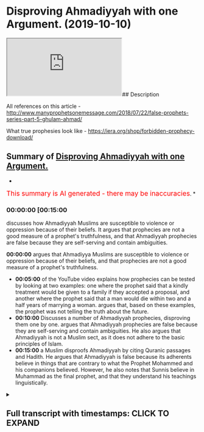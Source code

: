 # Disproving Ahmadiyyah with one Argument. (2019-10-10)

<iframe loading='lazy' src='https://www.youtube.com/embed/tFXReth0BEM'></iframe>## Description

All references on this article  - <http://www.manyprophetsonemessage.com/2018/07/22/false-prophets-series-part-5-ghulam-ahmad/>

What true prophesies look like - <https://iera.org/shop/forbidden-prophecy-download/>

## Summary of [Disproving Ahmadiyyah with one Argument.](https://www.youtube.com/watch?v=tFXReth0BEM)

*

<span style="color:red; font-size:125%">This summary is AI generated - there may be inaccuracies</span>. \*

### <a onclick="modifyYTiframeseektime('900')">00:00:00 \[00:15:00</a>

discusses how Ahmadiyyah Muslims are susceptible to violence or oppression because of their beliefs. It argues that prophecies are not a good measure of a prophet's truthfulness, and that Ahmadiyyah prophecies are false because they are self-serving and contain ambiguities.

**<a onclick="modifyYTiframeseektime('0')">00:00:00</a>**  argues that Ahmadiyya Muslims are susceptible to violence or oppression because of their beliefs, and that prophecies are not a good measure of a prophet's truthfulness.

*   **<a onclick="modifyYTiframeseektime('300')">00:05:00</a>** of the YouTube video explains how prophecies can be tested by looking at two examples: one where the prophet said that a kindly treatment would be given to a family if they accepted a proposal, and another where the prophet said that a man would die within two and a half years of marrying a woman. argues that, based on these examples, the prophet was not telling the truth about the future.
*   **<a onclick="modifyYTiframeseektime('600')">00:10:00</a>** Discusses a number of Ahmadiyyah prophecies, disproving them one by one. argues that Ahmadiyyah prophecies are false because they are self-serving and contain ambiguities. He also argues that Ahmadiyyah is not a Muslim sect, as it does not adhere to the basic principles of Islam.
*   **<a onclick="modifyYTiframeseektime('900')">00:15:00</a>**  a Muslim disproofs Ahmadiyyah by citing Quranic passages and Hadith. He argues that Ahmadiyyah is false because its adherents believe in things that are contrary to what the Prophet Mohammed and his companions believed. However, he also notes that Sunnis believe in Muhammad as the final prophet, and that they understand his teachings linguistically.

<details><summary><h2>Full transcript with timestamps: CLICK TO EXPAND</h2></summary>

<a onclick="modifyYTiframeseektime('0)')">0:00:00 Salam alaikum warahmatullahi what I care</a> <a onclick="modifyYTiframeseektime('2)')">0:00:02 - how are you guys doing and this is a</a> <a onclick="modifyYTiframeseektime('4)')">0:00:04 short video hopefully which is meant to</a> <a onclick="modifyYTiframeseektime('7)')">0:00:07 elucidate our brothers and humanity from</a> <a onclick="modifyYTiframeseektime('11)')">0:00:11 the at midi community of course we</a> <a onclick="modifyYTiframeseektime('14)')">0:00:14 understand that the ahmadiyya community</a> <a onclick="modifyYTiframeseektime('16)')">0:00:16 is a small community of about ten</a> <a onclick="modifyYTiframeseektime('19)')">0:00:19 million people worldwide according to</a> <a onclick="modifyYTiframeseektime('21)')">0:00:21 statistics and then we also understand</a> <a onclick="modifyYTiframeseektime('23)')">0:00:23 that they because of that because of</a> <a onclick="modifyYTiframeseektime('26)')">0:00:26 that may be susceptible to kind of</a> <a onclick="modifyYTiframeseektime('29)')">0:00:29 violence or oppression all these things</a> <a onclick="modifyYTiframeseektime('31)')">0:00:31 Wow so the first thing we should</a> <a onclick="modifyYTiframeseektime('33)')">0:00:33 actually sell by saying is that whenever</a> <a onclick="modifyYTiframeseektime('36)')">0:00:36 you see people who who are susceptible</a> <a onclick="modifyYTiframeseektime('40)')">0:00:40 to those things we should be careful not</a> <a onclick="modifyYTiframeseektime('42)')">0:00:42 to twist you know ideological points of</a> <a onclick="modifyYTiframeseektime('45)')">0:00:45 contention theological points of</a> <a onclick="modifyYTiframeseektime('47)')">0:00:47 contention which I'm going to raise in</a> <a onclick="modifyYTiframeseektime('48)')">0:00:48 fact in this video to religious violence</a> <a onclick="modifyYTiframeseektime('52)')">0:00:52 or oppression or anything like that so</a> <a onclick="modifyYTiframeseektime('55)')">0:00:55 that's that's a disclaimer that I want</a> <a onclick="modifyYTiframeseektime('56)')">0:00:56 to make and just for those who don't</a> <a onclick="modifyYTiframeseektime('58)')">0:00:58 understand who and what the Atman is aa</a> <a onclick="modifyYTiframeseektime('62)')">0:01:02 the admin is are a group of people who</a> <a onclick="modifyYTiframeseektime('64)')">0:01:04 believe in the Quran the veracity of the</a> <a onclick="modifyYTiframeseektime('66)')">0:01:06 Quran and they actually even believe in</a> <a onclick="modifyYTiframeseektime('69)')">0:01:09 the son now the you know the the</a> <a onclick="modifyYTiframeseektime('71)')">0:01:11 literature of the Muslims of the Sunni</a> <a onclick="modifyYTiframeseektime('74)')">0:01:14 Muslims like Bukhari Muslim etc and what</a> <a onclick="modifyYTiframeseektime('78)')">0:01:18 they also believe which is what</a> <a onclick="modifyYTiframeseektime('79)')">0:01:19 separates them from the main body of</a> <a onclick="modifyYTiframeseektime('81)')">0:01:21 Sunni Islam and Shia Islam the fact that</a> <a onclick="modifyYTiframeseektime('85)')">0:01:25 there was a prophet that came after they</a> <a onclick="modifyYTiframeseektime('86)')">0:01:26 call him what I'm Ahmed now this man was</a> <a onclick="modifyYTiframeseektime('88)')">0:01:28 a man who was born 1835 and died in 1908</a> <a onclick="modifyYTiframeseektime('92)')">0:01:32 and was in British occupied India at</a> <a onclick="modifyYTiframeseektime('96)')">0:01:36 that time now I'm not gonna go to</a> <a onclick="modifyYTiframeseektime('98)')">0:01:38 conspiracy theories about him lazing and</a> <a onclick="modifyYTiframeseektime('100)')">0:01:40 conspiring with the British it of course</a> <a onclick="modifyYTiframeseektime('102)')">0:01:42 this is the main stream kind of</a> <a onclick="modifyYTiframeseektime('104)')">0:01:44 narrative within Sunni circles which is</a> <a onclick="modifyYTiframeseektime('107)')">0:01:47 that you know he was conspiring with a</a> <a onclick="modifyYTiframeseektime('109)')">0:01:49 British or he was enacting the British</a> <a onclick="modifyYTiframeseektime('111)')">0:01:51 will in that you know he kind of unquiet</a> <a onclick="modifyYTiframeseektime('117)')">0:01:57 eyes the the obligation of jihad</a> <a onclick="modifyYTiframeseektime('121)')">0:02:01 physical fighting back because the</a> <a onclick="modifyYTiframeseektime('124)')">0:02:04 British at that time they had an agenda</a> <a onclick="modifyYTiframeseektime('127)')">0:02:07 of course to to</a> <a onclick="modifyYTiframeseektime('131)')">0:02:11 do you militarize if you like the</a> <a onclick="modifyYTiframeseektime('134)')">0:02:14 aggressing military elements of the</a> <a onclick="modifyYTiframeseektime('137)')">0:02:17 indian colonial people's that's that's a</a> <a onclick="modifyYTiframeseektime('141)')">0:02:21 conspiracy i will call it or it could be</a> <a onclick="modifyYTiframeseektime('143)')">0:02:23 true</a> <a onclick="modifyYTiframeseektime('143)')">0:02:23 i'm not going into the details of this</a> <a onclick="modifyYTiframeseektime('145)')">0:02:25 now because it's not my area of interest</a> <a onclick="modifyYTiframeseektime('147)')">0:02:27 at this point in time but it's important</a> <a onclick="modifyYTiframeseektime('150)')">0:02:30 just to know what kind of narratives are</a> <a onclick="modifyYTiframeseektime('152)')">0:02:32 out there now here's what I do want to</a> <a onclick="modifyYTiframeseektime('154)')">0:02:34 say what you think is very important how</a> <a onclick="modifyYTiframeseektime('157)')">0:02:37 do we know a profit is a profit this is</a> <a onclick="modifyYTiframeseektime('159)')">0:02:39 a good question</a> <a onclick="modifyYTiframeseektime('160)')">0:02:40 okay how do we know a profit is a profit</a> <a onclick="modifyYTiframeseektime('161)')">0:02:41 now in the Islamic tradition I've</a> <a onclick="modifyYTiframeseektime('163)')">0:02:43 already made the argument that from a</a> <a onclick="modifyYTiframeseektime('165)')">0:02:45 completely textual basis that they</a> <a onclick="modifyYTiframeseektime('168)')">0:02:48 cannot be seen to be any profit that</a> <a onclick="modifyYTiframeseektime('169)')">0:02:49 comes after Prophet Muhammad why because</a> <a onclick="modifyYTiframeseektime('172)')">0:02:52 of the versions of lab where he's</a> <a onclick="modifyYTiframeseektime('174)')">0:02:54 referred to as hot and hot in the</a> <a onclick="modifyYTiframeseektime('176)')">0:02:56 beginning so that he's the scene of the</a> <a onclick="modifyYTiframeseektime('180)')">0:03:00 profits point is also the final prophet</a> <a onclick="modifyYTiframeseektime('182)')">0:03:02 now linguists and professor hoon</a> <a onclick="modifyYTiframeseektime('184)')">0:03:04 exegetes of the Quran through all of</a> <a onclick="modifyYTiframeseektime('186)')">0:03:06 history have said that this means that</a> <a onclick="modifyYTiframeseektime('188)')">0:03:08 he is the final prophet the Prophet</a> <a onclick="modifyYTiframeseektime('189)')">0:03:09 himself said in Buhari</a> <a onclick="modifyYTiframeseektime('191)')">0:03:11 in many different anyway I have in fact</a> <a onclick="modifyYTiframeseektime('193)')">0:03:13 different narrations that let it be</a> <a onclick="modifyYTiframeseektime('195)')">0:03:15 about me there's no prophet afternoon</a> <a onclick="modifyYTiframeseektime('196)')">0:03:16 now this is the strongest argument and</a> <a onclick="modifyYTiframeseektime('198)')">0:03:18 there are many arguments which are</a> <a onclick="modifyYTiframeseektime('199)')">0:03:19 subsidiary to those arguments we shall</a> <a onclick="modifyYTiframeseektime('201)')">0:03:21 meet to show that there cannot be a</a> <a onclick="modifyYTiframeseektime('204)')">0:03:24 prophet after prophet Muhammad from an</a> <a onclick="modifyYTiframeseektime('206)')">0:03:26 Islamic perspective however there's an</a> <a onclick="modifyYTiframeseektime('208)')">0:03:28 argument I want to make today which is a</a> <a onclick="modifyYTiframeseektime('210)')">0:03:30 different kind of argument you see well</a> <a onclick="modifyYTiframeseektime('212)')">0:03:32 I'm with himself who as we've said was</a> <a onclick="modifyYTiframeseektime('215)')">0:03:35 quite modern man in terms of his</a> <a onclick="modifyYTiframeseektime('216)')">0:03:36 political placement</a> <a onclick="modifyYTiframeseektime('218)')">0:03:38 he says the following he says that to</a> <a onclick="modifyYTiframeseektime('221)')">0:03:41 draw to judge my truthfulness or lies</a> <a onclick="modifyYTiframeseektime('223)')">0:03:43 there is no better test than prophesies</a> <a onclick="modifyYTiframeseektime('226)')">0:03:46 and he also said let it be known to the</a> <a onclick="modifyYTiframeseektime('229)')">0:03:49 unbelieving persons that my truthfulness</a> <a onclick="modifyYTiframeseektime('231)')">0:03:51 or false will be judged on my prophecies</a> <a onclick="modifyYTiframeseektime('233)')">0:03:53 there is no other touchstone for it and</a> <a onclick="modifyYTiframeseektime('236)')">0:03:56 of course I'm going to provide an</a> <a onclick="modifyYTiframeseektime('238)')">0:03:58 article with all of the references for</a> <a onclick="modifyYTiframeseektime('242)')">0:04:02 these things that he said so what he's</a> <a onclick="modifyYTiframeseektime('244)')">0:04:04 saying is and this is mentioned just</a> <a onclick="modifyYTiframeseektime('249)')">0:04:09 mentioned you know</a> <a onclick="modifyYTiframeseektime('257)')">0:04:17 in Boots where I will show you the</a> <a onclick="modifyYTiframeseektime('260)')">0:04:20 evidences for the references for those</a> <a onclick="modifyYTiframeseektime('263)')">0:04:23 particular quotations I just came as I'm</a> <a onclick="modifyYTiframeseektime('266)')">0:04:26 finding those quotations what I'm gonna</a> <a onclick="modifyYTiframeseektime('267)')">0:04:27 say is that I believe that what a madman</a> <a onclick="modifyYTiframeseektime('269)')">0:04:29 is actually right these points in fact</a> <a onclick="modifyYTiframeseektime('272)')">0:04:32 it is a good point to make that</a> <a onclick="modifyYTiframeseektime('274)')">0:04:34 prophecies are wise required for example</a> <a onclick="modifyYTiframeseektime('276)')">0:04:36 those two things to judge my</a> <a onclick="modifyYTiframeseektime('278)')">0:04:38 truthfulness of lives is no business and</a> <a onclick="modifyYTiframeseektime('280)')">0:04:40 prophecies is mentioned in a book called</a> <a onclick="modifyYTiframeseektime('282)')">0:04:42 rahani Mazzini the volume 19 page 288 is</a> <a onclick="modifyYTiframeseektime('287)')">0:04:47 also let it be known to the unbelieving</a> <a onclick="modifyYTiframeseektime('289)')">0:04:49 persons that my truthfulness or false</a> <a onclick="modifyYTiframeseektime('291)')">0:04:51 winters am uneasy there is no better</a> <a onclick="modifyYTiframeseektime('293)')">0:04:53 touchstone for it is in Amenas he mocked</a> <a onclick="modifyYTiframeseektime('295)')">0:04:55 he Islam page 208 of these references I</a> <a onclick="modifyYTiframeseektime('299)')">0:04:59 will provide in an article which I'm</a> <a onclick="modifyYTiframeseektime('302)')">0:05:02 basing it on this research on now having</a> <a onclick="modifyYTiframeseektime('305)')">0:05:05 said that he's saying basically my</a> <a onclick="modifyYTiframeseektime('306)')">0:05:06 prophecies which is my predictions of</a> <a onclick="modifyYTiframeseektime('308)')">0:05:08 the future this is the touchstone to</a> <a onclick="modifyYTiframeseektime('311)')">0:05:11 know if I'm truthful and I think this is</a> <a onclick="modifyYTiframeseektime('312)')">0:05:12 a very fair test because if someone is</a> <a onclick="modifyYTiframeseektime('314)')">0:05:14 being divinely inspired if someone is</a> <a onclick="modifyYTiframeseektime('317)')">0:05:17 being divinely inspired they should be</a> <a onclick="modifyYTiframeseektime('319)')">0:05:19 in fact yeah telling the truth about the</a> <a onclick="modifyYTiframeseektime('322)')">0:05:22 future because if God is all-knowing he</a> <a onclick="modifyYTiframeseektime('323)')">0:05:23 knows the future as well</a> <a onclick="modifyYTiframeseektime('324)')">0:05:24 very fair enough and that is actually</a> <a onclick="modifyYTiframeseektime('326)')">0:05:26 one of the challenges we as Muslims make</a> <a onclick="modifyYTiframeseektime('328)')">0:05:28 to non-muslims that if the Prophet had</a> <a onclick="modifyYTiframeseektime('331)')">0:05:31 made a prediction of the future that is</a> <a onclick="modifyYTiframeseektime('333)')">0:05:33 time-bound</a> <a onclick="modifyYTiframeseektime('334)')">0:05:34 for example place bound that ship have</a> <a onclick="modifyYTiframeseektime('338)')">0:05:38 materialized and if it can be falsified</a> <a onclick="modifyYTiframeseektime('339)')">0:05:39 this effectively falsify his prophethood</a> <a onclick="modifyYTiframeseektime('342)')">0:05:42 it's a very fair enough test because no</a> <a onclick="modifyYTiframeseektime('344)')">0:05:44 one knows the future for sure now I want</a> <a onclick="modifyYTiframeseektime('347)')">0:05:47 to just introduce you to two prophecies</a> <a onclick="modifyYTiframeseektime('348)')">0:05:48 or two or three prophecies that will I'm</a> <a onclick="modifyYTiframeseektime('350)')">0:05:50 adamant made and we want to look at</a> <a onclick="modifyYTiframeseektime('351)')">0:05:51 these prophecies and see was he telling</a> <a onclick="modifyYTiframeseektime('353)')">0:05:53 the truth or not he says what a madman</a> <a onclick="modifyYTiframeseektime('357)')">0:05:57 says in the following he says it was</a> <a onclick="modifyYTiframeseektime('359)')">0:05:59 revealed to me by the Most High God that</a> <a onclick="modifyYTiframeseektime('363)')">0:06:03 I should seek the hand of Ahmed begs</a> <a onclick="modifyYTiframeseektime('365)')">0:06:05 Eldar eldest daughter and to tell them</a> <a onclick="modifyYTiframeseektime('368)')">0:06:08 that a kindly treatment shall be dealt</a> <a onclick="modifyYTiframeseektime('371)')">0:06:11 to them if they accept the proposal and</a> <a onclick="modifyYTiframeseektime('373)')">0:06:13 that this marriage shall bring to them</a> <a onclick="modifyYTiframeseektime('375)')">0:06:15 blessings and blissful beatitude but if</a> <a onclick="modifyYTiframeseektime('378)')">0:06:18 they should refuse to do so the end of</a> <a onclick="modifyYTiframeseektime('381)')">0:06:21 the girl shall be very sad</a> <a onclick="modifyYTiframeseektime('383)')">0:06:23 and the man who shall marry her shall</a> <a onclick="modifyYTiframeseektime('386)')">0:06:26 die</a> <a onclick="modifyYTiframeseektime('386)')">0:06:26 within two and a half years and her</a> <a onclick="modifyYTiframeseektime('388)')">0:06:28 father within three years from the date</a> <a onclick="modifyYTiframeseektime('390)')">0:06:30 of marriage God the most high will</a> <a onclick="modifyYTiframeseektime('393)')">0:06:33 remove every obstacle in the end bring</a> <a onclick="modifyYTiframeseektime('396)')">0:06:36 her into marriage with me Tocqueville</a> <a onclick="modifyYTiframeseektime('398)')">0:06:38 Allah saying this yeah and turn the</a> <a onclick="modifyYTiframeseektime('400)')">0:06:40 irreligious people into Muslims and</a> <a onclick="modifyYTiframeseektime('402)')">0:06:42 bring to guidance those who have lost</a> <a onclick="modifyYTiframeseektime('405)')">0:06:45 the right path it's very clear what a</a> <a onclick="modifyYTiframeseektime('409)')">0:06:49 madman is saying that he will marry this</a> <a onclick="modifyYTiframeseektime('411)')">0:06:51 woman</a> <a onclick="modifyYTiframeseektime('412)')">0:06:52 whose name is Mohammad II Begum yeah</a> <a onclick="modifyYTiframeseektime('415)')">0:06:55 he's saying that will happen in this</a> <a onclick="modifyYTiframeseektime('416)')">0:06:56 time if this doesn't happen and so on</a> <a onclick="modifyYTiframeseektime('418)')">0:06:58 then we problematic now highs will jump</a> <a onclick="modifyYTiframeseektime('421)')">0:07:01 on this and say well hold on he says</a> <a onclick="modifyYTiframeseektime('422)')">0:07:02 that if the people repent there was a</a> <a onclick="modifyYTiframeseektime('424)')">0:07:04 condition of repentance the family if</a> <a onclick="modifyYTiframeseektime('426)')">0:07:06 the family doesn't repent then all these</a> <a onclick="modifyYTiframeseektime('428)')">0:07:08 things will happen however even after a</a> <a onclick="modifyYTiframeseektime('431)')">0:07:11 family was sending because they got a</a> <a onclick="modifyYTiframeseektime('433)')">0:07:13 little bit worried actually maybe this</a> <a onclick="modifyYTiframeseektime('434)')">0:07:14 guy is telling the truth the family side</a> <a onclick="modifyYTiframeseektime('436)')">0:07:16 writing you know letters of apology to</a> <a onclick="modifyYTiframeseektime('438)')">0:07:18 the two and so on even after that he</a> <a onclick="modifyYTiframeseektime('442)')">0:07:22 reiterated so a company because of</a> <a onclick="modifyYTiframeseektime('444)')">0:07:24 repentance he reiterated the same</a> <a onclick="modifyYTiframeseektime('446)')">0:07:26 message she said even after they</a> <a onclick="modifyYTiframeseektime('449)')">0:07:29 supposedly you know apologized and so on</a> <a onclick="modifyYTiframeseektime('451)')">0:07:31 but the death of Ahmed but beg broke</a> <a onclick="modifyYTiframeseektime('454)')">0:07:34 their backs and this was why they sent</a> <a onclick="modifyYTiframeseektime('456)')">0:07:36 letters of apology and regret so he's</a> <a onclick="modifyYTiframeseektime('458)')">0:07:38 acknowledging that they said assembly is</a> <a onclick="modifyYTiframeseektime('460)')">0:07:40 of a program as they were struck by fear</a> <a onclick="modifyYTiframeseektime('463)')">0:07:43 and terror in their hearts it was</a> <a onclick="modifyYTiframeseektime('464)')">0:07:44 essential that God the Most High</a> <a onclick="modifyYTiframeseektime('466)')">0:07:46 according to his ancient way postponed</a> <a onclick="modifyYTiframeseektime('468)')">0:07:48 the day of punishment to some later time</a> <a onclick="modifyYTiframeseektime('470)')">0:07:50 that is to the time when those people</a> <a onclick="modifyYTiframeseektime('473)')">0:07:53 again turned back fully to another time</a> <a onclick="modifyYTiframeseektime('476)')">0:07:56 of fearing and turning to God is</a> <a onclick="modifyYTiframeseektime('478)')">0:07:58 displayed as proved by the whole of the</a> <a onclick="modifyYTiframeseektime('480)')">0:08:00 Quran but the essence of the prophecy</a> <a onclick="modifyYTiframeseektime('483)')">0:08:03 that this woman will enter into this</a> <a onclick="modifyYTiframeseektime('485)')">0:08:05 marriage with me is an absolute fate</a> <a onclick="modifyYTiframeseektime('488)')">0:08:08 isn't a discovery is an absolute fate</a> <a onclick="modifyYTiframeseektime('491)')">0:08:11 which cannot be averted now this is</a> <a onclick="modifyYTiframeseektime('494)')">0:08:14 clear even after the so-called</a> <a onclick="modifyYTiframeseektime('496)')">0:08:16 repentance and apology so absolute faith</a> <a onclick="modifyYTiframeseektime('498)')">0:08:18 which were which one cannot be averted</a> <a onclick="modifyYTiframeseektime('500)')">0:08:20 he says so after these days when God the</a> <a onclick="modifyYTiframeseektime('502)')">0:08:22 most high sees that these people's</a> <a onclick="modifyYTiframeseektime('504)')">0:08:24 hearts have hardened and that they have</a> <a onclick="modifyYTiframeseektime('506)')">0:08:26 not valued the few days of respite and</a> <a onclick="modifyYTiframeseektime('509)')">0:08:29 relaxation given to them then he will</a> <a onclick="modifyYTiframeseektime('511)')">0:08:31 turn to the fulfillment of the prophecy</a> <a onclick="modifyYTiframeseektime('513)')">0:08:33 of his holy word</a> <a onclick="modifyYTiframeseektime('515)')">0:08:35 so you can't say that because of all the</a> <a onclick="modifyYTiframeseektime('517)')">0:08:37 family repented because here saying he's</a> <a onclick="modifyYTiframeseektime('518)')">0:08:38 definitely she's been definitely to be</a> <a onclick="modifyYTiframeseektime('519)')">0:08:39 married with me what did this happen</a> <a onclick="modifyYTiframeseektime('525)')">0:08:45 was he ever married to Mohamed he bigger</a> <a onclick="modifyYTiframeseektime('527)')">0:08:47 this is the question we have to ask</a> <a onclick="modifyYTiframeseektime('529)')">0:08:49 because this was saying it's absolute</a> <a onclick="modifyYTiframeseektime('530)')">0:08:50 the answer is no he never married her</a> <a onclick="modifyYTiframeseektime('534)')">0:08:54 and there's no evidence like he married</a> <a onclick="modifyYTiframeseektime('535)')">0:08:55 her in fact she got married to another</a> <a onclick="modifyYTiframeseektime('536)')">0:08:56 man now then all those bad things happen</a> <a onclick="modifyYTiframeseektime('539)')">0:08:59 to Mohammed he Begum did you know did</a> <a onclick="modifyYTiframeseektime('543)')">0:09:03 Allah break their backs and so on no</a> <a onclick="modifyYTiframeseektime('545)')">0:09:05 more so the question is how can his</a> <a onclick="modifyYTiframeseektime('549)')">0:09:09 prophecy be wrong if he knows the future</a> <a onclick="modifyYTiframeseektime('550)')">0:09:10 it seems someone may be a critical say</a> <a onclick="modifyYTiframeseektime('554)')">0:09:14 this man really wanted to get married to</a> <a onclick="modifyYTiframeseektime('555)')">0:09:15 this woman was using fear tactics to try</a> <a onclick="modifyYTiframeseektime('559)')">0:09:19 to persuade the woman for marriage but</a> <a onclick="modifyYTiframeseektime('562)')">0:09:22 that never materialized but</a> <a onclick="modifyYTiframeseektime('564)')">0:09:24 unfortunately what that did is it put</a> <a onclick="modifyYTiframeseektime('566)')">0:09:26 the cat in with the pigeons it put the</a> <a onclick="modifyYTiframeseektime('567)')">0:09:27 spanner in with the Woodworks because</a> <a onclick="modifyYTiframeseektime('569)')">0:09:29 now we can say that this is a false</a> <a onclick="modifyYTiframeseektime('571)')">0:09:31 prophecy which effectively you could</a> <a onclick="modifyYTiframeseektime('574)')">0:09:34 argue falsifies his whole claim to</a> <a onclick="modifyYTiframeseektime('578)')">0:09:38 profit so by the way he says this and</a> <a onclick="modifyYTiframeseektime('582)')">0:09:42 I'll give you the references in the</a> <a onclick="modifyYTiframeseektime('584)')">0:09:44 article you can check the other comfort</a> <a onclick="modifyYTiframeseektime('585)')">0:09:45 in the description box</a> <a onclick="modifyYTiframeseektime('586)')">0:09:46 by the way of prophecy the exalted God</a> <a onclick="modifyYTiframeseektime('589)')">0:09:49 revealed him to his number one that</a> <a onclick="modifyYTiframeseektime('591)')">0:09:51 ultimately the elder daughter of Mirza</a> <a onclick="modifyYTiframeseektime('593)')">0:09:53 Ahmed Beck son of menahalim Beck would</a> <a onclick="modifyYTiframeseektime('597)')">0:09:57 be married to me these people will</a> <a onclick="modifyYTiframeseektime('599)')">0:09:59 resort to great hostility and would put</a> <a onclick="modifyYTiframeseektime('601)')">0:10:01 many obstacles in the way but in the end</a> <a onclick="modifyYTiframeseektime('603)')">0:10:03 it would surely take place the exalted</a> <a onclick="modifyYTiframeseektime('606)')">0:10:06 God by all possible means bring her to</a> <a onclick="modifyYTiframeseektime('608)')">0:10:08 me</a> <a onclick="modifyYTiframeseektime('609)')">0:10:09 whether a virgin or a widow and would</a> <a onclick="modifyYTiframeseektime('611)')">0:10:11 remove all impediments and would of</a> <a onclick="modifyYTiframeseektime('613)')">0:10:13 necessity to the Sun and no one will be</a> <a onclick="modifyYTiframeseektime('617)')">0:10:17 able to prevent it yeah if this has been</a> <a onclick="modifyYTiframeseektime('621)')">0:10:21 in the hadith literature of the Salim</a> <a onclick="modifyYTiframeseektime('624)')">0:10:24 that he was saying that this is gonna</a> <a onclick="modifyYTiframeseektime('626)')">0:10:26 happen I'm gonna marry this woman and he</a> <a onclick="modifyYTiframeseektime('628)')">0:10:28 never did it imagine what the Orientals</a> <a onclick="modifyYTiframeseektime('629)')">0:10:29 would be doing they'll be having a field</a> <a onclick="modifyYTiframeseektime('631)')">0:10:31 day with this information now look at</a> <a onclick="modifyYTiframeseektime('636)')">0:10:36 this</a> <a onclick="modifyYTiframeseektime('636)')">0:10:36 in addition to this false prophecy yeah</a> <a onclick="modifyYTiframeseektime('638)')">0:10:38 secondary one he says it is God's</a> <a onclick="modifyYTiframeseektime('641)')">0:10:41 intention this is him again God's</a> <a onclick="modifyYTiframeseektime('644)')">0:10:44 intention that he will bring two ladies</a> <a onclick="modifyYTiframeseektime('646)')">0:10:46 in my wedlock</a> <a onclick="modifyYTiframeseektime('648)')">0:10:48 one will be a virgin and the other a</a> <a onclick="modifyYTiframeseektime('650)')">0:10:50 widow</a> <a onclick="modifyYTiframeseektime('651)')">0:10:51 therefore this inspiration now as</a> <a onclick="modifyYTiframeseektime('653)')">0:10:53 related to the version has been</a> <a onclick="modifyYTiframeseektime('655)')">0:10:55 fulfilled and presented by the grace of</a> <a onclick="modifyYTiframeseektime('657)')">0:10:57 God I have four sons from it this wife</a> <a onclick="modifyYTiframeseektime('659)')">0:10:59 I'm still waiting for the fulfillment of</a> <a onclick="modifyYTiframeseektime('661)')">0:11:01 the inspiration regarding Widow now the</a> <a onclick="modifyYTiframeseektime('663)')">0:11:03 thing is what I'm not married twice most</a> <a onclick="modifyYTiframeseektime('664)')">0:11:04 two versions he married twice before and</a> <a onclick="modifyYTiframeseektime('667)')">0:11:07 he married - harmik Bibi and no strategy</a> <a onclick="modifyYTiframeseektime('669)')">0:11:09 em bigger both of them yes both of them</a> <a onclick="modifyYTiframeseektime('673)')">0:11:13 are virgins now the question is he said</a> <a onclick="modifyYTiframeseektime('675)')">0:11:15 I'm gonna marry a virgin and the widow</a> <a onclick="modifyYTiframeseektime('676)')">0:11:16 so wait a minute we should do it the</a> <a onclick="modifyYTiframeseektime('679)')">0:11:19 other way Widow that he married well</a> <a onclick="modifyYTiframeseektime('681)')">0:11:21 someone can argue well when he married</a> <a onclick="modifyYTiframeseektime('683)')">0:11:23 her she was no longer a virgin okay well</a> <a onclick="modifyYTiframeseektime('686)')">0:11:26 this is the when she outlived him so she</a> <a onclick="modifyYTiframeseektime('688)')">0:11:28 became a widow but doesn't work like</a> <a onclick="modifyYTiframeseektime('690)')">0:11:30 that because he said he'll bring him -</a> <a onclick="modifyYTiframeseektime('692)')">0:11:32 no I - my wedlock eonni</a> <a onclick="modifyYTiframeseektime('695)')">0:11:35 that she was in that state of being a</a> <a onclick="modifyYTiframeseektime('696)')">0:11:36 widow already and then she was brought</a> <a onclick="modifyYTiframeseektime('699)')">0:11:39 to my weblog not that I made her the</a> <a onclick="modifyYTiframeseektime('701)')">0:11:41 widow or because of me she became a</a> <a onclick="modifyYTiframeseektime('703)')">0:11:43 widow Yani</a> <a onclick="modifyYTiframeseektime('704)')">0:11:44 so the two things here are interlinked</a> <a onclick="modifyYTiframeseektime('706)')">0:11:46 false prophecies relating to marriage</a> <a onclick="modifyYTiframeseektime('708)')">0:11:48 and so obviously someone will argue if</a> <a onclick="modifyYTiframeseektime('711)')">0:11:51 there was an oriental census</a> <a onclick="modifyYTiframeseektime('713)')">0:11:53 \[Music]</a> <a onclick="modifyYTiframeseektime('714)')">0:11:54 self-serving prophesies because you want</a> <a onclick="modifyYTiframeseektime('717)')">0:11:57 to marry the Orient this will sell us</a> <a onclick="modifyYTiframeseektime('719)')">0:11:59 you want to hear the problem on tomorrow</a> <a onclick="modifyYTiframeseektime('720)')">0:12:00 and therefore you say you're gonna marry</a> <a onclick="modifyYTiframeseektime('722)')">0:12:02 this otherwise break your back to sand</a> <a onclick="modifyYTiframeseektime('723)')">0:12:03 that they would have a field day with</a> <a onclick="modifyYTiframeseektime('725)')">0:12:05 this and that he did not marry and so on</a> <a onclick="modifyYTiframeseektime('728)')">0:12:08 so forth by him</a> <a onclick="modifyYTiframeseektime('729)')">0:12:09 so imagine if it was us as the Sunni</a> <a onclick="modifyYTiframeseektime('731)')">0:12:11 Muslims will be here elated in front of</a> <a onclick="modifyYTiframeseektime('734)')">0:12:14 the international community with such</a> <a onclick="modifyYTiframeseektime('736)')">0:12:16 false prophecies</a> <a onclick="modifyYTiframeseektime('737)')">0:12:17 moreover well I'm Ahmed said I shall die</a> <a onclick="modifyYTiframeseektime('741)')">0:12:21 in Mecca or Medina and the man never</a> <a onclick="modifyYTiframeseektime('744)')">0:12:24 stepped foot in Mecca or Medina what</a> <a onclick="modifyYTiframeseektime('746)')">0:12:26 more do you want</a> <a onclick="modifyYTiframeseektime('747)')">0:12:27 ladies and gentlemen let's read the</a> <a onclick="modifyYTiframeseektime('749)')">0:12:29 whole thing are you taking out of</a> <a onclick="modifyYTiframeseektime('750)')">0:12:30 context</a> <a onclick="modifyYTiframeseektime('750)')">0:12:30 I don't think me brother because you</a> <a onclick="modifyYTiframeseektime('752)')">0:12:32 need you so this I shall die in Mecca</a> <a onclick="modifyYTiframeseektime('754)')">0:12:34 Medina means that before my death I</a> <a onclick="modifyYTiframeseektime('757)')">0:12:37 shall be bestowed victory like that of</a> <a onclick="modifyYTiframeseektime('759)')">0:12:39 madcap listen to this that I should say</a> <a onclick="modifyYTiframeseektime('761)')">0:12:41 that the holy prophet had vanquished his</a> <a onclick="modifyYTiframeseektime('763)')">0:12:43 enemies through them</a> <a onclick="modifyYTiframeseektime('764)')">0:12:44 sensation of majestic signs of Allah so</a> <a onclick="modifyYTiframeseektime('766)')">0:12:46 it will happen now the second meaning is</a> <a onclick="modifyYTiframeseektime('768)')">0:12:48 that before my death I shall bestow the</a> <a onclick="modifyYTiframeseektime('770)')">0:12:50 victory like that of Medina which means</a> <a onclick="modifyYTiframeseektime('773)')">0:12:53 that people's heart will be their own</a> <a onclick="modifyYTiframeseektime('775)')">0:12:55 inclined towards me the phrase God has</a> <a onclick="modifyYTiframeseektime('779)')">0:12:59 decreed I and my messengers shall</a> <a onclick="modifyYTiframeseektime('781)')">0:13:01 prevail points of victory like that was</a> <a onclick="modifyYTiframeseektime('783)')">0:13:03 Mecca and the phrase peace is the word</a> <a onclick="modifyYTiframeseektime('786)')">0:13:06 for my merciful look point to a picture</a> <a onclick="modifyYTiframeseektime('787)')">0:13:07 like that of Medina wait a minute</a> <a onclick="modifyYTiframeseektime('789)')">0:13:09 ten million people in the world which is</a> <a onclick="modifyYTiframeseektime('790)')">0:13:10 the side the size of London as a</a> <a onclick="modifyYTiframeseektime('792)')">0:13:12 religious community what Mecca Medina</a> <a onclick="modifyYTiframeseektime('794)')">0:13:14 I'm sorry to say how can you even</a> <a onclick="modifyYTiframeseektime('796)')">0:13:16 compare the victory of Muhammad's Allah</a> <a onclick="modifyYTiframeseektime('798)')">0:13:18 as something was stretched yeah from</a> <a onclick="modifyYTiframeseektime('801)')">0:13:21 Michelle a calamity never of Arabia from</a> <a onclick="modifyYTiframeseektime('804)')">0:13:24 the east part the worst is the worst</a> <a onclick="modifyYTiframeseektime('805)')">0:13:25 part of the West with such Yanni sorry</a> <a onclick="modifyYTiframeseektime('809)')">0:13:29 to say in significant gains</a> <a onclick="modifyYTiframeseektime('812)')">0:13:32 comparatively from a demographic</a> <a onclick="modifyYTiframeseektime('813)')">0:13:33 perspective of Allah but then those</a> <a onclick="modifyYTiframeseektime('816)')">0:13:36 don't forget hold on I told us the truth</a> <a onclick="modifyYTiframeseektime('819)')">0:13:39 so the Kakadu he spoke the truth</a> <a onclick="modifyYTiframeseektime('823)')">0:13:43 even though in many instances he did not</a> <a onclick="modifyYTiframeseektime('825)')">0:13:45 speak the truth - he said in so saying</a> <a onclick="modifyYTiframeseektime('828)')">0:13:48 he said to judge my truthful missile</a> <a onclick="modifyYTiframeseektime('831)')">0:13:51 lies there is no better test than</a> <a onclick="modifyYTiframeseektime('832)')">0:13:52 prophesies like we use the prophecies</a> <a onclick="modifyYTiframeseektime('834)')">0:13:54 and we come to the conclusion that</a> <a onclick="modifyYTiframeseektime('836)')">0:13:56 actually when you came to predicting the</a> <a onclick="modifyYTiframeseektime('838)')">0:13:58 future you did a miserable job you did</a> <a onclick="modifyYTiframeseektime('841)')">0:14:01 not do the right thing and therefore in</a> <a onclick="modifyYTiframeseektime('844)')">0:14:04 addition to all of those evidences that</a> <a onclick="modifyYTiframeseektime('847)')">0:14:07 point to the fact that problem house our</a> <a onclick="modifyYTiframeseektime('848)')">0:14:08 salah is the final messenger you also</a> <a onclick="modifyYTiframeseektime('850)')">0:14:10 have these clear evidences to the</a> <a onclick="modifyYTiframeseektime('853)')">0:14:13 brothers to the sisters in humanity</a> <a onclick="modifyYTiframeseektime('855)')">0:14:15 there are many brothers and sisters</a> <a onclick="modifyYTiframeseektime('856)')">0:14:16 which claim which clearly show</a> <a onclick="modifyYTiframeseektime('859)')">0:14:19 unequivocally ambiguously that Allah</a> <a onclick="modifyYTiframeseektime('862)')">0:14:22 Muhammad made false prophecies with this</a> <a onclick="modifyYTiframeseektime('864)')">0:14:24 legend gentlemen why I think we have to</a> <a onclick="modifyYTiframeseektime('866)')">0:14:26 be humble and I apologize if I came</a> <a onclick="modifyYTiframeseektime('869)')">0:14:29 across the lip of passion but it's very</a> <a onclick="modifyYTiframeseektime('870)')">0:14:30 important matter if we're gonna yeah me</a> <a onclick="modifyYTiframeseektime('873)')">0:14:33 leave a sort of album I'm going to leave</a> <a onclick="modifyYTiframeseektime('875)')">0:14:35 the bulk of the Muslim</a> <a onclick="modifyYTiframeseektime('877)')">0:14:37 body in their reasoning that remark</a> <a onclick="modifyYTiframeseektime('879)')">0:14:39 system is the final perfect the question</a> <a onclick="modifyYTiframeseektime('881)')">0:14:41 is there has to be some incredibly</a> <a onclick="modifyYTiframeseektime('883)')">0:14:43 strong evidences neither this man show</a> <a onclick="modifyYTiframeseektime('886)')">0:14:46 voilá moment that he had a revelation</a> <a onclick="modifyYTiframeseektime('889)')">0:14:49 from his own words or from the</a> <a onclick="modifyYTiframeseektime('892)')">0:14:52 information that is provided up on</a> <a onclick="modifyYTiframeseektime('894)')">0:14:54 Amazon</a> <a onclick="modifyYTiframeseektime('895)')">0:14:55 we invite the brothers and sisters in a</a> <a onclick="modifyYTiframeseektime('897)')">0:14:57 comedy sect to come to a mainstream</a> <a onclick="modifyYTiframeseektime('900)')">0:15:00 Islam and shot a lot to just go back to</a> <a onclick="modifyYTiframeseektime('903)')">0:15:03 what the Sahaba believed him</a> <a onclick="modifyYTiframeseektime('904)')">0:15:04 feminine women you meant to be for buddy</a> <a onclick="modifyYTiframeseektime('907)')">0:15:07 fellow into a loafer in them at home</a> <a onclick="modifyYTiframeseektime('908)')">0:15:08 Fisher Park if I say ik fecal mobilize</a> <a onclick="modifyYTiframeseektime('910)')">0:15:10 the Quran says if they believe in what</a> <a onclick="modifyYTiframeseektime('912)')">0:15:12 you guys believe in them they're on the</a> <a onclick="modifyYTiframeseektime('913)')">0:15:13 right path and if they go away from that</a> <a onclick="modifyYTiframeseektime('915)')">0:15:15 then they are in France question I just</a> <a onclick="modifyYTiframeseektime('918)')">0:15:18 say to the brothers let's go back to</a> <a onclick="modifyYTiframeseektime('919)')">0:15:19 what the Sahaba said on these matters</a> <a onclick="modifyYTiframeseektime('920)')">0:15:20 let's see what the morph SEO Hyun said</a> <a onclick="modifyYTiframeseektime('922)')">0:15:22 let's see what the exegete said for</a> <a onclick="modifyYTiframeseektime('924)')">0:15:24 hundreds of years was the Prophet</a> <a onclick="modifyYTiframeseektime('926)')">0:15:26 Mohammed the final prophet or not did</a> <a onclick="modifyYTiframeseektime('928)')">0:15:28 they understand it linguistically as</a> <a onclick="modifyYTiframeseektime('929)')">0:15:29 that I think you'll find that they did</a> <a onclick="modifyYTiframeseektime('932)')">0:15:32 please consider Sunni Islam Andrew oh</a> <a onclick="modifyYTiframeseektime('936)')">0:15:36 happy happy happy with open arms</a> <a onclick="modifyYTiframeseektime('938)')">0:15:38 well salam alikum warahmatu allahi learn</a> <a onclick="modifyYTiframeseektime('940)')">0:15:40 it</a>

</details>
